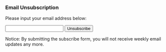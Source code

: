 ### Email Unsubscription


Please input your email address below:  

<form action="https://getsimpleform.com/messages?form_api_token=c3598d52a926ffd75dc60177ecb06590" method="post">
  <!-- the redirect_to is optional, the form will redirect to the referrer on submission -->
  <input type='hidden' name='redirect_to' value='https://yudong-94.github.io/personal-website/unsubscribe-success' />
  <!-- all your input fields here.... -->
  <input type='email' name='email-unsubscribe' />
  <input type='submit' value='Unsubscribe' />
</form>

Notice: By submitting the subscribe form, you will not receive weekly email updates any more.
